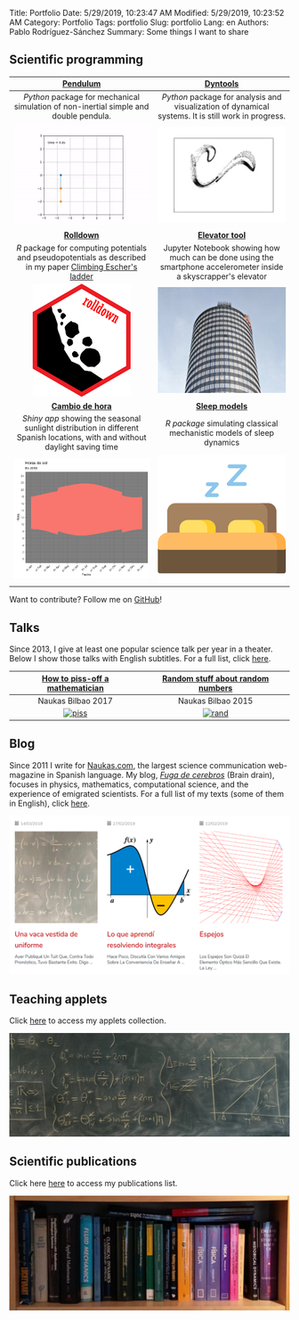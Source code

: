 Title: Portfolio
Date: 5/29/2019, 10:23:47 AM
Modified: 5/29/2019, 10:23:52 AM
Category: Portfolio
Tags: portfolio
Slug: portfolio
Lang: en
Authors: Pablo Rodríguez-Sánchez
Summary: Some things I want to share

## Scientific programming

|                                                              [Pendulum][pendulum]                                                               |                                               [Dyntools][dyntools]                                               |
|:-----------------------------------------------------------------------------------------------------------------------------------------------:|:----------------------------------------------------------------------------------------------------------------:|
|                              _Python_ package for mechanical simulation of non-inertial simple and double pendula.                              |       _Python_ package for analysis and visualization of dynamical systems. It is still work in progress.        |
|                                            [![pendulum](../images/portfolio/nidouble.gif)][pendulum]                                            |                           [![attractor](../images/portfolio/attractor.gif)][dyntools]                            |
|                                                            [**Rolldown**][rolldown]                                                             |                                          [**Elevator tool**][elevator]                                           |
| _R_ package for computing potentials and pseudopotentials as described in my paper [Climbing Escher's ladder](https://arxiv.org/abs/1903.05615) | Jupyter Notebook showing how much can be done using the smartphone accelerometer inside a skyscrapper's elevator |
|                                            [![rolldown](../images/portfolio/rolldown.png)][rolldown]                                            |                            [![elevator](../images/portfolio/elevator.png)][elevator]                             |
|                                                           [**Cambio de hora**][time]                                                            |                                            [**Sleep models**][sleep]                                             |
|          _Shiny app_ showing the seasonal sunlight distribution in different Spanish locations, with and without daylight saving time           |                      _R package_ simulating classical mechanistic models of sleep dynamics                       |
|                                                  [![time](../images/portfolio/time.png)][time]                                                  |                                  [![sleep](../images/portfolio/bed.png)][sleep]                                  |

Want to contribute? Follow me on [GitHub](https://github.com/PabRod)!

## Talks
Since 2013, I give at least one popular science talk per year in a theater. Below I show those talks with English subtitles. For a full list, click [here](https://pabrod.github.io/pages/sci-comm-en.html#sci-comm).

|            [How to piss-off a mathematician][howtopiss]            |           [Random stuff about random numbers][random]           |
|:------------------------------------------------------------------:|:---------------------------------------------------------------:|
|                         Naukas Bilbao 2017                         |                       Naukas Bilbao 2015                        |
| [![piss](https://img.youtube.com/vi/RbXoYtQq3aY/0.jpg)][howtopiss] | [![rand](https://img.youtube.com/vi/6koBb_wKofw/0.jpg)][random] |

## Blog
Since 2011 I write for [Naukas.com](https://naukas.com), the largest science communication web-magazine in Spanish language. My blog, [_Fuga de cerebros_](https://fuga.naukas.com) (Brain drain), focuses in physics, mathematics, computational science, and the experience of emigrated scientists. For a full list of my texts (some of them in English), click [here](https://pabrod.github.io/pages/sci-comm-en.html#sci-comm).

[![fuga](../images/portfolio/fuga.png)](https://fuga.naukas.com)

## Teaching applets
Click [here](https://fuga.naukas.com/categoria/ciencia-interactiva/) to access my applets collection.

[![black](../images/portfolio/blackboard.jpeg)](https://fuga.naukas.com/categoria/ciencia-interactiva/)

[howtopiss]:https://www.youtube.com/watch?v=RbXoYtQq3aY&yt%3Acc=on
[random]:https://www.youtube.com/watch?v=6koBb_wKofw&yt%3Acc=on
[pendulum]:https://github.com/PabRod/pendulum
[dyntools]:https://github.com/PabRod/phdtools
[rolldown]:https://github.com/PabRod/rolldown
[elevator]:https://github.com/PabRod/elevator-tool
[time]:https://github.com/PabRod/cambio-de-hora
[sleep]:https://github.com/PabRod/sleepR

## Scientific publications
Click here [here](https://pabrod.github.io/pages/publications-en.html#publications) to access my publications list.

[![books](../images/portfolio/books.jpeg)](https://pabrod.github.io/pages/publications-en.html#publications)
